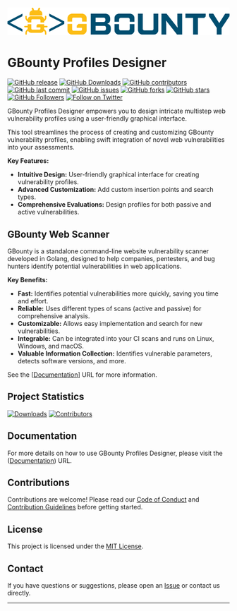 # ![GBounty Profiles Designer Logo](/src/main/resources/Logo_big.png)

# GBounty Profiles Designer

[![GitHub release](https://img.shields.io/github/release/bountysecurity/GBountyProfilesDesigner.svg)](https://github.com/bountysecurity/GBountyProfilesDesigner/releases)
[![GitHub Downloads](https://img.shields.io/github/downloads/bountysecurity/GBountyProfilesDesigner/total.svg)]() 
[![GitHub contributors](https://img.shields.io/github/contributors/bountysecurity/GBountyProfilesDesigner.svg)](https://github.com/bountysecurity/GBountyProfilesDesigner/graphs/contributors)
[![GitHub last commit](https://img.shields.io/github/last-commit/bountysecurity/GBountyProfilesDesigner.svg)](https://github.com/bountysecurity/GBountyProfilesDesigner/commits/main)
[![GitHub issues](https://img.shields.io/github/issues/bountysecurity/GBountyProfilesDesigner.svg)](https://github.com/bountysecurity/GBountyProfilesDesigner/issues)
[![GitHub forks](https://img.shields.io/github/forks/bountysecurity/GBountyProfilesDesigner.svg)](https://github.com/bountysecurity/GBountyProfilesDesigner/network)
[![GitHub stars](https://img.shields.io/github/stars/bountysecurity/GBountyProfilesDesigner.svg)](https://github.com/bountysecurity/GBountyProfilesDesigner/stargazers)
[![GitHub Followers](https://img.shields.io/github/followers/bountysecurity.svg?style=social&label=Follow)](https://github.com/bountysecurity/GBountyProfilesDesigner/)
[![Follow on Twitter](https://img.shields.io/twitter/follow/GBountyProfilesDesigner.svg?style=social&label=Follow)](https://twitter.com/intent/follow?screen_name=BountySecurity)

GBounty Profiles Designer empowers you to design intricate multistep web vulnerability profiles using a user-friendly graphical interface.

This tool streamlines the process of creating and customizing GBounty vulnerability profiles, enabling swift integration of novel web vulnerabilities into your assessments.

**Key Features:**

- **Intuitive Design:** User-friendly graphical interface for creating vulnerability profiles.
- **Advanced Customization:** Add custom insertion points and search types.
- **Comprehensive Evaluations:** Design profiles for both passive and active vulnerabilities.

## GBounty Web Scanner

GBounty is a standalone command-line website vulnerability scanner developed in Golang, designed to help companies, pentesters, and bug hunters identify potential vulnerabilities in web applications.

**Key Benefits:**

- **Fast:** Identifies potential vulnerabilities more quickly, saving you time and effort.
- **Reliable:** Uses different types of scans (active and passive) for comprehensive analysis.
- **Customizable:** Allows easy implementation and search for new vulnerabilities.
- **Integrable:** Can be integrated into your CI scans and runs on Linux, Windows, and macOS.
- **Valuable Information Collection:** Identifies vulnerable parameters, detects software versions, and more.

See the [[Documentation](https://gbounty.bountysecurity.ai/)] URL for more information.

## Project Statistics

[![Downloads](https://img.shields.io/github/downloads/bountysecurity/GBountyProfilesDesigner/total.svg)](https://github.com/bountysecurity/GBountyProfilesDesigner/releases)
[![Contributors](https://img.shields.io/github/contributors/bountysecurity/GBountyProfilesDesigner.svg)](https://github.com/bountysecurity/GBountyProfilesDesigner/graphs/contributors)

## Documentation

For more details on how to use GBounty Profiles Designer, please visit the ([Documentation](https://gbounty.bountysecurity.ai/gbounty-profiles-designer)) URL.

## Contributions

Contributions are welcome! Please read our [Code of Conduct](CODE_OF_CONDUCT.md) and [Contribution Guidelines](CONTRIBUTING.md) before getting started.

## License

This project is licensed under the [MIT License](LICENSE).

## Contact

If you have questions or suggestions, please open an [Issue](https://github.com/BountySecurity/GBountyProfilesDesigner/issues) or contact us directly.

---
